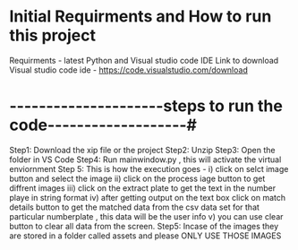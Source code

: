 # Initial Requirments and How to run this project
Requirments - latest Python and Visual studio code IDE
Link to download Visual studio code ide - https://code.visualstudio.com/download

# ---------------------steps to run the code-------------------#
Step1: Download the xip file or the project 
Step2: Unzip 
Step3: Open the folder in VS Code
Step4: Run mainwindow.py , this will activate the virtual enviornment
Step 5: This is how the execution goes -
        i) click on selct image button and select the image
        ii) click on the process iage button to get diffrent images
        iii) click on the extract plate to get the text in the number playe in string format 
        iv) after getting output on the text box click on match details button to get the matched data from the csv data set for that particular numberplate , this data will be the user info
        v) you can use clear button to clear all data from the screen.
Step5: Incase of the images they are stored in a folder called assets and please ONLY USE THOSE IMAGES


